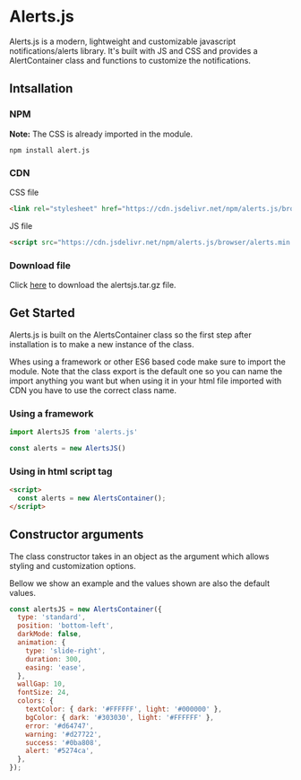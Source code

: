 # Alerts.js
Alerts.js is a modern, lightweight and customizable javascript notifications/alerts library. It's built with JS and CSS and provides a AlertContainer class and functions to customize the notifications.

## Intsallation

### NPM

**Note:** The CSS is already imported in the module.
```
npm install alert.js
```

### CDN

CSS file
```html
<link rel="stylesheet" href="https://cdn.jsdelivr.net/npm/alerts.js/browser/style.css" />
```

JS file
```html
<script src="https://cdn.jsdelivr.net/npm/alerts.js/browser/alerts.min.js"></script>
```

### Download file

Click <a href="https://github.com/gustav-evensson/alerts.js/raw/main/src/alertsjs.tar.gz" download>here</a> to download the alertsjs.tar.gz file.

## Get Started

Alerts.js is built on the AlertsContainer class so the first step after installation is to make a new instance of the class.

Whes using a framework or other ES6 based code make sure to import the module. Note that the class export is the default one so you can name the import anything you want but when using it in your html file imported with CDN you have to use the correct class name.

### Using a framework

```js
import AlertsJS from 'alerts.js'

const alerts = new AlertsJS()
```

### Using in html script tag

```html
<script>
  const alerts = new AlertsContainer();
</script>
```

## Constructor arguments

The class constructor takes in an object as the argument which allows styling and customization options.

Bellow we show an example and the values shown are also the default values.

```js
const alertsJS = new AlertsContainer({
  type: 'standard',
  position: 'bottom-left',
  darkMode: false,
  animation: {
    type: 'slide-right',
    duration: 300,
    easing: 'ease',
  },
  wallGap: 10,
  fontSize: 24,
  colors: {
    textColor: { dark: '#FFFFFF', light: '#000000' },
    bgColor: { dark: '#303030', light: '#FFFFFF' },
    error: '#d64747',
    warning: '#d27722',
    success: '#0ba808',
    alert: '#5274ca',
  },
});
```




